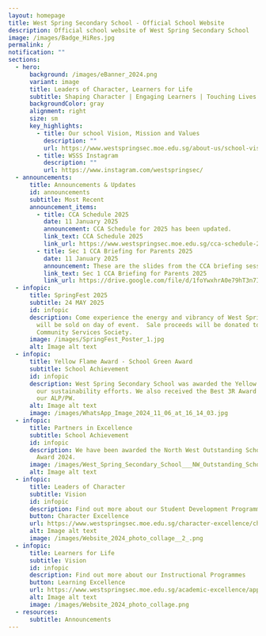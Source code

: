 ```yaml
---
layout: homepage
title: West Spring Secondary School - Official School Website
description: Official school website of West Spring Secondary School
image: /images/Badge_HiRes.jpg
permalink: /
notification: ""
sections:
  - hero:
      background: /images/eBanner_2024.png
      variant: image
      title: Leaders of Character, Learners for Life
      subtitle: Shaping Character | Engaging Learners | Touching Lives
      backgroundColor: gray
      alignment: right
      size: sm
      key_highlights:
        - title: Our school Vision, Mission and Values
          description: ""
          url: https://www.westspringsec.moe.edu.sg/about-us/school-vision-mission-values/
        - title: WSSS Instagram
          description: ""
          url: https://www.instagram.com/westspringsec/
  - announcements:
      title: Announcements & Updates
      id: announcements
      subtitle: Most Recent
      announcement_items:
        - title: CCA Schedule 2025
          date: 11 January 2025
          announcement: CCA Schedule for 2025 has been updated.
          link_text: CCA Schedule 2025
          link_url: https://www.westspringsec.moe.edu.sg/cca-schedule-2025/
        - title: Sec 1 CCA Briefing for Parents 2025
          date: 11 January 2025
          announcement: These are the slides from the CCA briefing session by HOD/PE & CCA.
          link_text: Sec 1 CCA Briefing for Parents 2025
          link_url: https://drive.google.com/file/d/1foYwxhrA0e79hT3n7IXlepDEq8XzEG_D/view?usp=drive_link
  - infopic:
      title: SpringFest 2025
      subtitle: 24 MAY 2025
      id: infopic
      description: Come experience the energy and vibrancy of West Spring! Tickets
        will be sold on day of event.  Sale proceeds will be donated to Care
        Community Services Society.
      image: /images/SpringFest_Poster_1.jpg
      alt: Image alt text
  - infopic:
      title: Yellow Flame Award - School Green Award
      subtitle: School Achievement
      id: infopic
      description: West Spring Secondary School was awarded the Yellow Flame Award for
        our sustainability efforts. We also received the Best 3R Award for ActS,
        our ALP/PW.
      alt: Image alt text
      image: /images/WhatsApp_Image_2024_11_06_at_16_14_03.jpg
  - infopic:
      title: Partners in Excellence
      subtitle: School Achievement
      id: infopic
      description: We have been awarded the North West Outstanding School Partner
        Award 2024.
      image: /images/West_Spring_Secondary_School___NW_Outstanding_School_Partner_Award_2024__Gold_.jpg
      alt: Image alt text
  - infopic:
      title: Leaders of Character
      subtitle: Vision
      id: infopic
      description: Find out more about our Student Development Programmes
      button: Character Excellence
      url: https://www.westspringsec.moe.edu.sg/character-excellence/character-and-citizenship-education/
      alt: Image alt text
      image: /images/Website_2024_photo_collage__2_.png
  - infopic:
      title: Learners for Life
      subtitle: Vision
      id: infopic
      description: Find out more about our Instructional Programmes
      button: Learning Excellence
      url: https://www.westspringsec.moe.edu.sg/academic-excellence/applied-learning-programme/
      alt: Image alt text
      image: /images/Website_2024_photo_collage.png
  - resources:
      subtitle: Announcements
---
```

